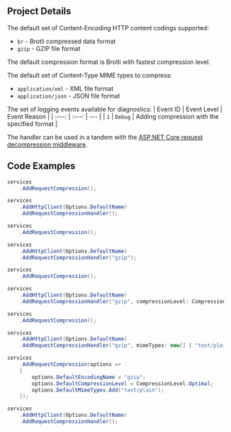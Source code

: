 ## Project Details

The default set of Content-Encoding HTTP content codings supported:
- `br` - Brotli compressed data format
- `gzip` - GZIP file format

The default compression format is Brotli with fastest compression level.

The default set of Content-Type MIME types to compress:
- `application/xml` - XML file format
- `application/json` - JSON file format

The set of logging events available for diagnostics:
| Event ID | Event Level | Event Reason |
| :---: | :---: | --- |
| `1` | `Debug` | Adding compression with the specified format |

The handler can be used in a tandem with the [ASP.NET Core request decompression middleware](https://github.com/alexanderkozlenko/aspnetcore-request-decompression).

## Code Examples

```cs
services
    .AddRequestCompression();

services
    .AddHttpClient(Options.DefaultName)
    .AddRequestCompressionHandler();
```
```cs
services
    .AddRequestCompression();

services
    .AddHttpClient(Options.DefaultName)
    .AddRequestCompressionHandler("gzip");
```
```cs
services
    .AddRequestCompression();

services
    .AddHttpClient(Options.DefaultName)
    .AddRequestCompressionHandler("gzip", compressionLevel: CompressionLevel.Optimal);
```
```cs
services
    .AddRequestCompression();

services
    .AddHttpClient(Options.DefaultName)
    .AddRequestCompressionHandler("gzip", mimeTypes: new[] { "text/plain" });
```
```cs
services
    .AddRequestCompression(options =>
    {
        options.DefaultEncodingName = "gzip";
        options.DefaultCompressionLevel = CompressionLevel.Optimal;
        options.DefaultMimeTypes.Add("text/plain");
    });

services
    .AddHttpClient(Options.DefaultName)
    .AddRequestCompressionHandler();
```
